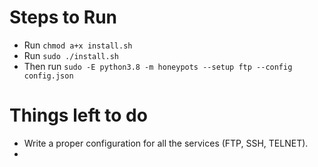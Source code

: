 # Steps to Run

- Run `chmod a+x install.sh`
- Run `sudo ./install.sh`
- Then run `sudo -E python3.8 -m honeypots --setup ftp --config config.json`


# Things left to do

- Write a proper configuration for all the services (FTP, SSH, TELNET).
- 